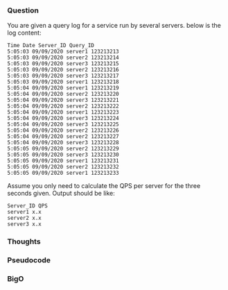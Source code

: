 ### Question

You are given a query log for a service run by several servers. below is the log content:
```
Time Date Server_ID Query_ID 
5:05:03 09/09/2020 server1 123213213
5:05:03 09/09/2020 server2 123213214
5:05:03 09/09/2020 server3 123213215
5:05:03 09/09/2020 server2 123213216
5:05:03 09/09/2020 server3 123213217
5:05:03 09/09/2020 server1 123213218
5:05:04 09/09/2020 server1 123213219
5:05:04 09/09/2020 server2 123213220
5:05:04 09/09/2020 server3 123213221
5:05:04 09/09/2020 server2 123213222
5:05:04 09/09/2020 server1 123213223
5:05:04 09/09/2020 server3 123213224
5:05:04 09/09/2020 server3 123213225
5:05:04 09/09/2020 server2 123213226
5:05:04 09/09/2020 server2 123213227
5:05:04 09/09/2020 server3 123213228
5:05:05 09/09/2020 server2 123213229
5:05:05 09/09/2020 server3 123213230
5:05:05 09/09/2020 server1 123213231
5:05:05 09/09/2020 server2 123213232
5:05:05 09/09/2020 server1 123213233
```

Assume you only need to calculate the QPS per server for the three seconds given. Output should be like:
```
Server_ID QPS
server1 x.x
server2 x.x
server3 x.x
```

### Thoughts

### Pseudocode

### BigO
